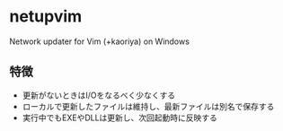 # netupvim

Network updater for Vim (+kaoriya) on Windows 

## 特徴

*   更新がないときはI/Oをなるべく少なくする
*   ローカルで更新したファイルは維持し、最新ファイルは別名で保存する
*   実行中でもEXEやDLLは更新し、次回起動時に反映する
